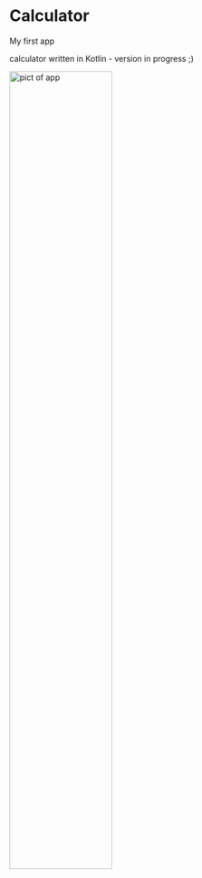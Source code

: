 # Calculator
My first app 

calculator written in Kotlin - version in progress ;)

<img src="https://user-images.githubusercontent.com/33101796/44651098-b6d94800-a9e8-11e8-9286-d5b5bfe268f2.png" alt="pict of app" width="60%">
